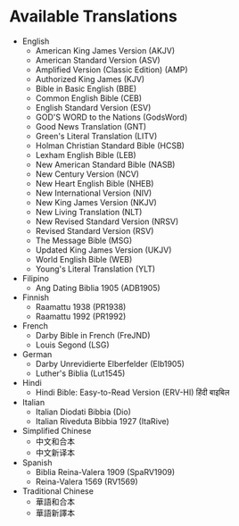 Available Translations
======================
* English
  * American King James Version (AKJV)
  * American Standard Version (ASV)
  * Amplified Version (Classic Edition) (AMP)
  * Authorized King James (KJV)
  * Bible in Basic English (BBE)
  * Common English Bible (CEB)
  * English Standard Version (ESV)
  * GOD'S WORD to the Nations (GodsWord)
  * Good News Translation (GNT)
  * Green's Literal Translation (LITV)
  * Holman Christian Standard Bible (HCSB)
  * Lexham English Bible (LEB)
  * New American Standard Bible (NASB)
  * New Century Version (NCV)
  * New Heart English Bible (NHEB)
  * New International Version (NIV)
  * New King James Version (NKJV)
  * New Living Translation (NLT)
  * New Revised Standard Version (NRSV)
  * Revised Standard Version (RSV)
  * The Message Bible (MSG)
  * Updated King James Version (UKJV)
  * World English Bible (WEB)
  * Young's Literal Translation (YLT)
* Filipino
  * Ang Dating Biblia 1905 (ADB1905)
* Finnish
  * Raamattu 1938 (PR1938)
  * Raamattu 1992 (PR1992)
* French
  * Darby Bible in French (FreJND)
  * Louis Segond (LSG)
* German
  * Darby Unrevidierte Elberfelder (Elb1905)
  * Luther's Biblia (Lut1545)
* Hindi
  * Hindi Bible: Easy-to-Read Version (ERV-HI) हिंदी बाइबिल
* Italian
  * Italian Diodati Bibbia (Dio)
  * Italian Riveduta Bibbia 1927 (ItaRive)
* Simplified Chinese
  * 中文和合本
  * 中文新译本
* Spanish
  * Biblia Reina-Valera 1909 (SpaRV1909)
  * Reina-Valera 1569 (RV1569)
* Traditional Chinese
  * 華語和合本
  * 華語新譯本

